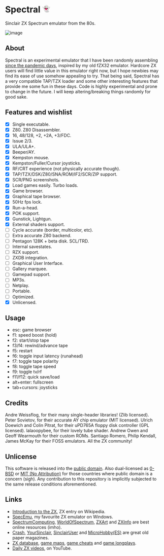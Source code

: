 # Spectral <img src="src/res/img/noto_1f47b.png" width="5%" height="5%" />
Sinclair ZX Spectrum emulator from the 80s.

![image](https://github.com/r-lyeh/spectral/assets/35402248/8ae5f8d4-0a7c-41ee-9112-2e86bacdb262)

## About
Spectral is an experimental emulator that I have been randomly assembling [since the pandemic days](https://twitter.com/r_rlyeh/status/1280964279903158273), inspired by my old fZX32 emulator.
Hardcore ZX users will find little value in this emulator right now, but I hope newbies may find its ease of use somehow appealing to try.
That being said, Spectral has a very compatible TAP/TZX loader and some other interesting features that provide me some fun in these days.
Code is highly experimental and prone to change in the future. I will keep altering/breaking things randomly for good sake.

## Features and wishlist
- [x] Single executable.
- [x] Z80. Z80 Disassembler.
- [x] 16, 48/128, +2, +2A, +3/FDC.
- [x] Issue 2/3.
- [x] ULA/ULA+.
- [x] Beeper/AY.
- [x] Kempston mouse. <!-- @todo: AMX mouse.-->
- [x] Kempston/Fuller/Cursor joysticks.
- [x] RF/CRT experience (not physically accurate though).
- [x] TAP/TZX/DSK/Z80/SNA/ROM/IF2/SCR/ZIP support. <!-- @todo: tzx info on window title -->
- [x] SCR/PNG screenshots.
- [x] Load games easily. Turbo loads.
- [x] Game browser. <!-- @todo: rewrite this -->
- [x] Graphical tape browser.
- [x] 50Hz fps lock.
- [x] Run-a-head.
- [x] POK support.  <!-- @todo: cheats finder --> 
- [x] Gunstick, Lightgun. <!-- Cheetah Defender Lightgun, Magnum Light Phaser, Stack Light Rifle -->
- [x] External shaders support.
- [ ] Cycle accurate (border, multicolor, etc).
- [ ] Extra accurate Z80 backend. <!-- @todo: contended mem, contended ports, memptr, snow, Q, floating bus (+2a/+3) -->
- [ ] Pentagon 128K + beta disk. SCL/TRD.
- [ ] Internal savestates. <!-- @todo: savefile spec -->
- [ ] RZX support. <!-- @todo: rzx loadsave http://ramsoft.bbk.org.omegahg.com/rzxform.html -->
- [ ] ZXDB integration.
- [ ] Graphical User Interface. <!-- mouse driven -->
- [ ] Gallery marquee. <!-- Flex. Tape cases. ZX catalog on demand. -->
- [ ] Gamepad support. <!-- Invert joystick/mouse axes/buttons -->
- [ ] MP3s.
- [ ] Netplay.
- [ ] Portable.
- [ ] Optimized.
- [x] Unlicensed.

## Usage
- esc: game browser
- f1: speed boost (hold)
- f2: start/stop tape
- f3/f4: rewind/advance tape
- f5: restart
- f6: toggle input latency (runahead)
- f7: toggle tape polarity
- f8: toggle tape speed
- f9: toggle tv/rf
- f11/f12: quick save/load 
- alt+enter: fullscreen
- tab+cursors: joysticks

## Credits
Andre Weissflog, for their many single-header libraries! (Zlib licensed). Peter Sovietov, for their accurate AY chip emulator (MIT licensed). Ulrich Doewich and Colin Pitrat, for their uPD765A floppy disk controller (GPL licensed). lalaoopybee, for their lovely tube shader. Andrew Owen and Geoff Wearmouth for their custom ROMs. Santiago Romero, Philip Kendall, James McKay for their FOSS emulators. All the ZX community!

## Unlicense
This software is released into the [public domain](https://unlicense.org/). Also dual-licensed as [0-BSD](https://opensource.org/licenses/0BSD) or [MIT (No Attribution)](https://github.com/aws/mit-0) for those countries where public domain is a concern (sigh). Any contribution to this repository is implicitly subjected to the same release conditions aforementioned.

## Links
- [Introduction to the ZX](https://en.wikipedia.org/wiki/ZX_Spectrum), ZX entry on Wikipedia.
- [SpecEmu](https://specemu.zxe.io/), my favourite ZX emulator on Windows.
- [SpectrumComputing](https://spectrumcomputing.co.uk/), [WorldOfSpectrum](https://worldofspectrum.net/), [ZXArt](https://zxart.ee/) and [ZXInfo](https://zxinfo.dk/) are best online resources (imho).
- [Crash](https://archive.org/details/crash-magazine), [YourSinclair](https://archive.org/details/your-sinclair-magazine), [SinclairUser](https://archive.org/details/sinclair-user-magazine) and [MicroHobby(ES)](https://archive.org/details/microhobby-magazine) are great old paper magazines.
- [ZX database](https://github.com/zxdb/ZXDB), [game maps](https://maps.speccy.cz/), [game cheats](https://www.the-tipshop.co.uk/) and [game longplays](https://www.youtube.com/@rzxarchive).
- [Daily ZX videos](https://www.youtube.com/results?search_query=zx+spectrum&sp=CAI%253D), on YouTube.
